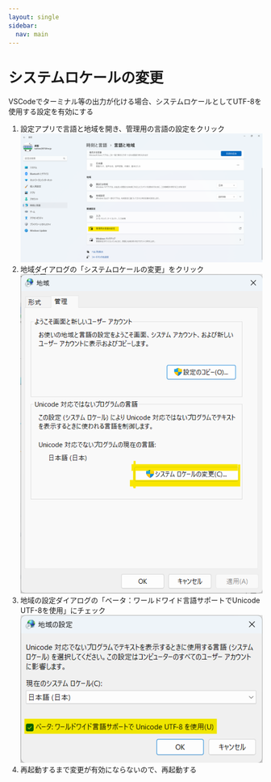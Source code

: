 ```yaml
---
layout: single
sidebar:
  nav: main
---
```

#   システムロケールの変更
VSCodeでターミナル等の出力が化ける場合、システムロケールとしてUTF-8を使用する設定を有効にする
1.  設定アプリで言語と地域を開き、管理用の言語の設定をクリック
    ![言語と地域](/images/Windows/20230921_SystemLocale1.png)
1.  地域ダイアログの「システムロケールの変更」をクリック
    ![地域](/images/Windows/20230921_SystemLocale2.png)
1.  地域の設定ダイアログの「ベータ：ワールドワイド言語サポートでUnicode UTF-8を使用」にチェック
    ![地域の設定](/images/Windows/20230921_SystemLocale3.png)
1.  再起動するまで変更が有効にならないので、再起動する
